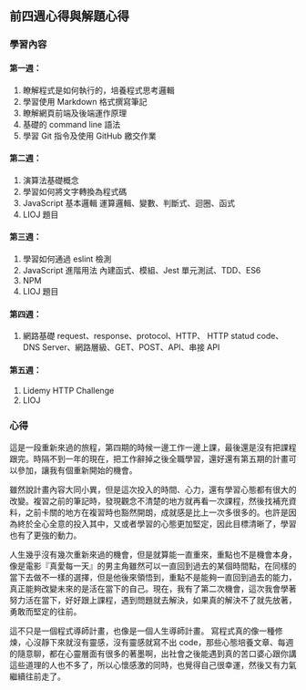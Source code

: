 ## 前四週心得與解題心得
### 學習內容
#### 第一週：
1. 瞭解程式是如何執行的，培養程式思考邏輯
2. 學習使用 Markdown 格式撰寫筆記
3. 瞭解網頁前端及後端運作原理
4. 基礎的 command line 語法
5. 學習 Git 指令及使用 GitHub 繳交作業

#### 第二週：
1. 演算法基礎概念
2. 學習如何將文字轉換為程式碼
3. JavaScript 基本邏輯
運算邏輯、變數、判斷式、迴圈、函式
4. LIOJ 題目

#### 第三週：
1. 學習如何通過 eslint 檢測
2. JavaScript 進階用法
內建函式、模組、Jest 單元測試、TDD、ES6
3. NPM
4. LIOJ 題目

#### 第四週：
1. 網路基礎
request、response、protocol、HTTP、 HTTP statud code、DNS Server、網路層級、GET、POST、API、串接 API

#### 第五週：
1. Lidemy HTTP Challenge
2. LIOJ

### 心得
這是一段重新來過的旅程，第四期的時候一邊工作一邊上課，最後還是沒有把課程跟完。時隔不到一年的現在，把工作辭掉之後全職學習，還好還有第五期的計畫可以參加，讓我有個重新開始的機會。

雖然說計畫內容大同小異，但是這次投入的時間、心力，還有學習心態都有很大的改變。複習之前的筆記時，發現觀念不清楚的地方就再看一次課程，然後找補充資料，之前卡關的地方在複習時也豁然開朗，成就感是比上一次多很多的。也許是因為終於全心全意的投入其中，又或者學習的心態更加堅定，因此目標清晰了，學習也有了更強的動力。

人生幾乎沒有幾次重新來過的機會，但是就算能一直重來，重點也不是機會本身，像是電影『真愛每一天』的男主角雖然可以一直回到過去的某個時間點，在同樣的當下去做不一樣的選擇，但是他後來領悟到，重點不是能夠一直回到過去的能力，真正能夠改變未來的是活在當下的自己。現在，我有了第二次機會，這次我會學著努力活在當下，好好跟上課程，遇到問題就去解決，如果真的解決不了就先放著，勇敢而堅定的往前。

這不只是一個程式導師計畫，也像是一個人生導師計畫。
寫程式真的像一種修煉，心沒靜下來就沒有靈感，沒有靈感就寫不出 code，那些心態培養文章、每週的隨意聊，都在心靈層面有很多的著墨啊，出社會之後能遇到真的苦口婆心跟你講這些道理的人也不多了，所以心懷感激的同時，也覺得自己很幸運，然後又有力氣繼續往前走了。

